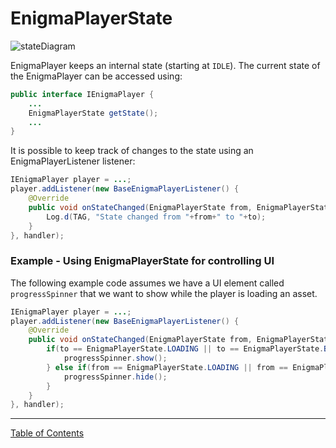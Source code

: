 <!--
SPDX-FileCopyrightText: 2024 Red Bee Media Ltd <https://www.redbeemedia.com/>

SPDX-License-Identifier: MIT
-->

# EnigmaPlayerState
![stateDiagram](../images/EnigmaPlayerState_diagram.png "EnigmaPlayer
state diagram")

EnigmaPlayer keeps an internal state (starting at `IDLE`). The current state of the EnigmaPlayer can be accessed using:
```java
public interface IEnigmaPlayer {
    ...
    EnigmaPlayerState getState();
    ...
}
```

It is possible to keep track of changes to the state using an EnigmaPlayerListener listener:
```java
IEnigmaPlayer player = ...;
player.addListener(new BaseEnigmaPlayerListener() {
    @Override
    public void onStateChanged(EnigmaPlayerState from, EnigmaPlayerState to) {
        Log.d(TAG, "State changed from "+from+" to "+to);
    }
}, handler);
```

### Example - Using EnigmaPlayerState for controlling UI

The following example code assumes we have a UI element called `progressSpinner` that we want to show while the player is loading an asset.

```java
IEnigmaPlayer player = ...;
player.addListener(new BaseEnigmaPlayerListener() {
    @Override
    public void onStateChanged(EnigmaPlayerState from, EnigmaPlayerState to) {
        if(to == EnigmaPlayerState.LOADING || to == EnigmaPlayerState.BUFFERING) {
            progressSpinner.show();
        } else if(from == EnigmaPlayerState.LOADING || from == EnigmaPlayerState.BUFFERING) {
            progressSpinner.hide();
        }
    }
}, handler);

```



___
[Table of Contents](../index.md)<br/>
